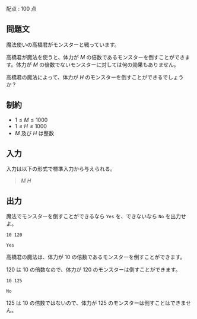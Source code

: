 配点 : $100$ 点

## 問題文

魔法使いの高橋君がモンスターと戦っています。

高橋君が魔法を使うと、体力が $M$ の倍数であるモンスターを倒すことができます。体力が $M$ の倍数でないモンスターに対しては何の効果もありません。

高橋君の魔法によって、体力が $H$ のモンスターを倒すことができるでしょうか？

## 制約

- $1 \leq M \leq 1000$
- $1 \leq H \leq 1000$
- $M$ 及び $H$ は整数

## 入力

入力は以下の形式で標準入力から与えられる。

> $M$ $H$

## 出力

魔法でモンスターを倒すことができるなら `Yes` を、できないなら `No` を出力せよ。

```input1
10 120
```

```output1
Yes
```

高橋君の魔法は、体力が $10$ の倍数であるモンスターを倒すことができます。

$120$ は $10$ の倍数なので、体力が $120$ のモンスターは倒すことができます。

```input2
10 125
```

```output2
No
```

$125$ は $10$ の倍数ではないので、体力が $125$ のモンスターは倒すことはできません。